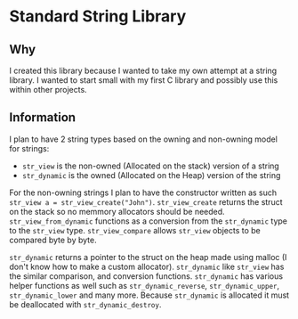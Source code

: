 # Standard String Library

## Why

I created this library because I wanted to take my own attempt at a string library.
I wanted to start small with my first C library and possibly use this within other projects.


## Information

I plan to have 2 string types based on the owning and non-owning model for strings:
- `str_view` is the non-owned (Allocated on the stack) version of a string
- `str_dynamic` is the owned (Allocated on the Heap) version of the string

For the non-owning strings I plan to have the constructor written as such `str_view a = str_view_create("John")`.
`str_view_create` returns the struct on the stack so no memmory allocators should be needed.
`str_view_from_dynamic` functions as a conversion from the `str_dynamic` type to the `str_view` type.
`str_view_compare` allows `str_view` objects to be compared byte by byte.


`str_dynamic` returns a pointer to the struct on the heap made using malloc (I don't know how to make a custom allocator).
`str_dynamic` like `str_view` has the similar comparison, and conversion functions.
`str_dynamic` has various helper functions as well such as `str_dynamic_reverse`, `str_dynamic_upper`, `str_dynamic_lower` and many more.
Because `str_dynamic` is allocated it must be deallocated with `str_dynamic_destroy`.
